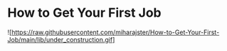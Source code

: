 # How to Get Your First Job

![https://raw.githubusercontent.com/miharajster/How-to-Get-Your-First-Job/main/lib/under_construction.gif]
